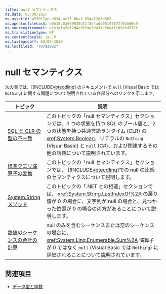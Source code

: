 ```yaml
---
title: null セマンティクス
ms.date: 03/30/2017
ms.assetid: a97017ae-d634-4cf3-bbaf-054a528fd683
ms.openlocfilehash: d0b18c0a699840d11f5e4add05147672f9bb69e9
ms.sourcegitcommit: d2e1dfa7ef2d4e9ffae3d431cf6a4ffd9c8d378f
ms.translationtype: HT
ms.contentlocale: ja-JP
ms.lasthandoff: 09/07/2019
ms.locfileid: "70792982"
---
```

# <a name="null-semantics"></a>null セマンティクス
次の表では、[!INCLUDE[vbtecdlinq](../../../../../../includes/vbtecdlinq-md.md)] のドキュメントで `null` (Visual Basic では `Nothing`) に関する問題について説明されている各部分へのリンクを示します。  
  
|トピック|説明|  
|-----------|-----------------|  
|[SQL と CLR の型の不一致](sql-clr-type-mismatches.md)|このトピックの「null セマンティクス」セクションでは、3 つの状態を持つ SQL のブール値と、2 つの状態を持つ共通言語ランタイム (CLR) の <xref:System.Boolean>、リテラルの `Nothing` (Visual Basic) と `null` (C#)、および関連するその他の話題について説明されています。|  
|[標準クエリ演算子の変換](standard-query-operator-translation.md)|このトピックの「null セマンティクス」セクションでは、 [!INCLUDE[vbtecdlinq](../../../../../../includes/vbtecdlinq-md.md)]での null の比較のセマンティクスについて説明します。|  
|[System.String メソッド](system-string-methods.md)|このトピックの「.NET との相違」セクションでは、 <xref:System.String.LastIndexOf%2A> の戻り値が 0 の場合に、文字列が null の場合と、見つかった位置が 0 の場合の両方があることについて説明します。|  
|[数値のシーケンスの合計の計算](compute-the-sum-of-values-in-a-numeric-sequence.md)|null のみを含むシーケンスまたは空のシーケンスの場合に、<xref:System.Linq.Enumerable.Sum%2A> 演算子が 0 ではなく `null` (Visual Basic では `Nothing`) に評価されることについて説明されています。|  
  
## <a name="see-also"></a>関連項目

- [データ型と関数](data-types-and-functions.md)
